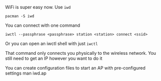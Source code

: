WiFi is super easy now. Use `iwd`

`pacman -S iwd`

You can connect with one command

`iwctl --passphrase <passphrase> station <station> connect <ssid>`

Or you can open an iwctl shell with just `iwctl`

That command only connects you physically to the wireless network. You still need to get an IP however you want to do it

You can create configuration files to start an AP with pre-configured settings
man iwd.ap

